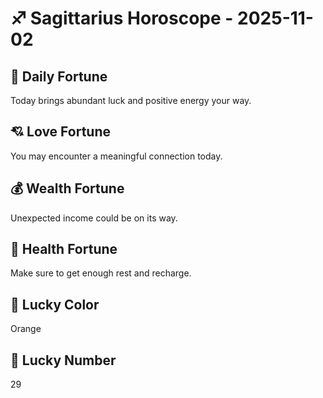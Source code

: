# ♐ Sagittarius Horoscope - 2025-11-02

## 🎯 Daily Fortune

Today brings abundant luck and positive energy your way.

## 💘 Love Fortune

You may encounter a meaningful connection today.

## 💰 Wealth Fortune

Unexpected income could be on its way.

## 🌱 Health Fortune

Make sure to get enough rest and recharge.

## 🎨 Lucky Color

Orange

## 🔢 Lucky Number

29
